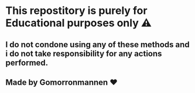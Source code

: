 # This repostitory is purely for **Educational purposes only** ⚠️
## I do not condone using any of these methods and i do not take responsibility for any actions performed.

## Made by Gomorronmannen ❤️
